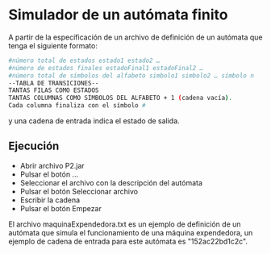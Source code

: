 # Simulador de un autómata finito

A partir de la especificación de un archivo de definición de un autómata que tenga el siguiente formato:

```bash
#número total de estados estado1 estado2 … 
#número de estados finales estadoFinal1 estadoFinal2 …
#número total de símbolos del alfabeto simbolo1 simbolo2 … símbolo n 
--TABLA DE TRANSICIONES-- 
TANTAS FILAS COMO ESTADOS 
TANTAS COLUMNAS COMO SÍMBOLOS DEL ALFABETO + 1 (cadena vacía). 
Cada columna finaliza con el símbolo #
```
y una cadena de entrada indica el estado de salida.

## Ejecución
- Abrir archivo P2.jar
- Pulsar el botón ...
- Seleccionar el archivo con la descripción del autómata
- Pulsar el botón Seleccionar archivo
- Escribir la cadena
- Pulsar el botón Empezar

El archivo maquinaExpendedora.txt es un ejemplo de definición de un autómata que simula el funcionamiento de una máquina expendedora, un ejemplo de cadena de entrada para este autómata es "152ac22bd1c2c".
